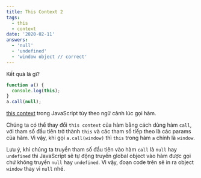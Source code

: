 ```yaml
---
title: This Context 2
tags:
  - this
  - context
date: '2020-02-11'
answers:
  - 'null'
  - 'undefined'
  - 'window object // correct'
---
```


Kết quả là gì?

```javascript
function a() {
  console.log(this);
}
a.call(null);
```

<!-- explanation -->

[this context](https://duthaho.com/blogs/js-this-context) trong JavaScript tùy theo ngữ cảnh lúc gọi hàm.

Chúng ta có thể thay đổi `this context` của hàm bằng cách dùng hàm `call`, với tham số đầu tiên trở thành `this` và các tham số tiếp theo là các params của hàm. Vì vậy, khi gọi `a.call(window)` thì `this` trong hàm `a` chính là `window`.

Lưu ý, khi chúng ta truyền tham số đầu tiên vào hàm `call` là `null` hay `undefined` thì JavaScript sẽ tự động truyền global object vào hàm được gọi chứ không truyền `null` hay `undefined`. Vì vậy, đoạn code trên sẽ in ra object `window` thay vì `null` nhé.
